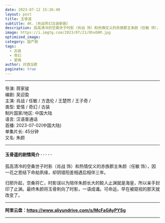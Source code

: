 ```yaml
---
date: 2023-07-12 15:26:40
layout: post
title: 玉骨遥
subtitle: 4K.（肖战奇幻古装新剧）
description: 孤高清冷的空桑世子时影（肖战 饰）和热情仗义的赤族郡主朱颜（任敏 饰），因一花之恩结下命劫夙缘，却阴错阳差相遇后相伴三年...
image: https://i.imgtg.com/2023/07/21/OhxO6M.jpg
optimized_image: 
category: 国产剧
tags:
  - 古装
  - 奇幻
  - 爱情
author: 对酒当歌
paginate: true
---
```


---

导演: 蒋家骏  
编剧: 吴迎盈  
主演: 肖战 / 任敏 / 方逸伦 / 王楚然 / 王子奇 /  
类型: 爱情 / 奇幻 / 古装  
制片国家/地区: 中国大陆  
语言: 汉语普通话  
首播: 2023-07-02(中国大陆)  
单集片长: 45分钟  
又名: 朱颜  

---

#### 玉骨遥的剧情简介 · · · · ·

孤高清冷的空桑世子时影（肖战 饰）和热情仗义的赤族郡主朱颜（任敏 饰），因一花之恩结下命劫夙缘，却阴错阳差相遇后相伴三年。

归邪升起，空桑将亡，时影误以为陪伴朱颜长大的鲛人止渊就是海皇，所以亲手封印了止渊。最终朱颜将玉骨刺向了时影，一语成谶。可命运，早在被窥视的那天就改变了。

---

**阿里云盘：<https://www.aliyundrive.com/s/McFaGAyPYSg>**

---
